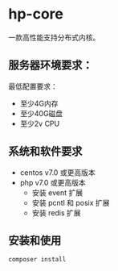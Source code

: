 # hp-core
一款高性能支持分布式内核。

## 服务器环境要求：

最低配置要求：
- 至少4G内存
- 至少40G磁盘
- 至少2v CPU

## 系统和软件要求

- centos v7.0 或更高版本
- php v7.0 或更高版本
    - 安装 event 扩展
    - 安装 pcntl 和 posix 扩展
    - 安装 redis 扩展

## 安装和使用

```
composer install
```
